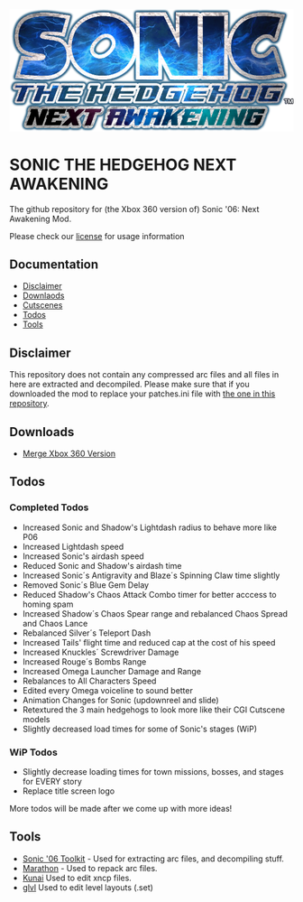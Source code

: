 ![](art/modlogo.png)
# SONIC THE HEDGEHOG NEXT AWAKENING
The github repository for (the Xbox 360 version of) Sonic '06: Next Awakening Mod.

Please check our [license](LICENSE) for usage information
## Documentation
- [Disclaimer](#disclaimer)
- [Downlaods](#downloads)
- [Cutscenes](https://drive.google.com/drive/folders/1lVfxr2jfxJItLJY0u7DkIbYEh-nkipHF?usp=sharing)
- [Todos](#todos)
- [Tools](#tools)

## Disclaimer
This repository does not contain any compressed arc files and all files in here are extracted and decompiled.
Please make sure that if you downloaded the mod to replace your patches.ini file with [the one in this repository](patches.ini).

## Downloads
- [Merge Xbox 360 Version](https://github.com/PixelBlitzBOI/NextAwakening-Mod_Source/tree/xenon)

## Todos
### Completed Todos
- Increased Sonic and Shadow's Lightdash radius to behave more like P06
- Increased Lightdash speed
- Increased Sonic's airdash speed
- Reduced Sonic and Shadow's airdash time
- Increased Sonic´s Antigravity and Blaze´s Spinning Claw time slightly
- Removed Sonic´s Blue Gem Delay
- Reduced Shadow's Chaos Attack Combo timer for better acccess to homing spam
- Increased Shadow´s Chaos Spear range and rebalanced Chaos Spread and Chaos Lance
- Rebalanced Silver´s Teleport Dash
- Increased Tails' flight time and reduced cap at the cost of his speed
- Increased Knuckles´ Screwdriver Damage
- Increased Rouge´s Bombs Range
- Increased Omega Launcher Damage and Range
- Rebalances to All Characters Speed
- Edited every Omega voiceline to sound better
- Animation Changes for Sonic (updownreel and slide)
- Retextured the 3 main hedgehogs to look more like their CGI Cutscene models
- Slightly decreased load times for some of Sonic's stages (WiP)

### WiP Todos
- Slightly decrease loading times for town missions, bosses, and stages for EVERY story
- Replace title screen logo

More todos will be made after we come up with more ideas!

## Tools
- [Sonic '06 Toolkit](https://github.com/GerbilSoft/Sonic-06-Toolkit) - Used for extracting arc files, and decompiling stuff.
- [Marathon](https://github.com/hyperbx/Marathon) - Used to repack arc files.
- [Kunai](https://github.com/NextinMono/kunai) Used to edit xncp files.
- [glvl](https://github.com/DarioSamo/libgens-sonicglvl) Used to edit level layouts (.set)
